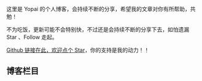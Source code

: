 这里是 Yopai 的个人博客，会持续不断的分享，希望我的文章对你有所帮助，共勉！

不为吃饭，更新可能不会特别快，不过还是会持续不断的分享下去，如怕遗漏 Star 、Follow 走起。

[Github 链接在此，欢迎点个 Star](https://github.com/AttemptWeb/Record/issues)，你的支持是我的动力！！

## 博客栏目

<contentcard-component></contentcard-component>

